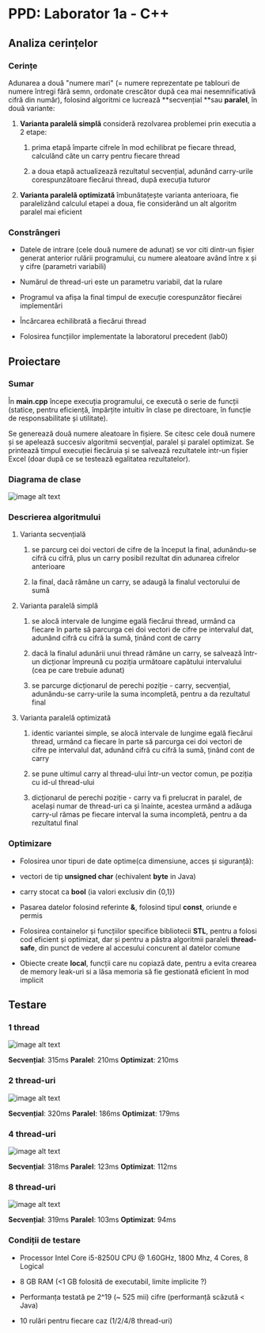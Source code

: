 # PPD: Laborator 1a - C++

## **Analiza cerințelor**

### **Cerințe**

Adunarea a două "numere mari" (= numere reprezentate pe tablouri de numere întregi fără semn, ordonate crescător după cea mai nesemnificativă cifră din număr), folosind algoritmi ce lucrează **secvențial **sau **paralel**, în două variante:

1. **Varianta paralelă simplă** consideră rezolvarea problemei prin executia a 2 etape:

   1. prima etapă împarte cifrele în mod echilibrat pe fiecare thread, calculând câte un carry pentru fiecare thread

   2. a doua etapă actualizează rezultatul secvențial, adunând carry-urile corespunzătoare fiecărui thread, după execuția tuturor

2. **Varianta paralelă optimizată** îmbunătațește varianta anterioara, fie paralelizând calculul etapei a doua, fie considerând un alt algoritm paralel mai eficient

### **Constrângeri**

- Datele de intrare (cele două numere de adunat) se vor citi dintr-un fișier generat anterior rulării programului, cu numere aleatoare având între x și y cifre (parametri variabili)

- Numărul de thread-uri este un parametru variabil, dat la rulare

- Programul va afișa la final timpul de execuție corespunzător fiecărei implementări

- Încărcarea echilibrată a fiecărui thread

- Folosirea funcțiilor implementate la laboratorul precedent (lab0)

## **Proiectare**

### **Sumar**

În **main.cpp** începe execuția programului, ce execută o serie de funcții (statice, pentru eficiență, împărțite intuitiv în clase pe directoare, în funcție de responsabilitate și utilitate).

Se generează două numere aleatoare în fișiere. Se citesc cele două numere și se apelează succesiv algoritmii secvențial, paralel și paralel optimizat. Se printează timpul execuției fiecăruia și se salvează rezultatele intr-un fișier Excel (doar după ce se testează egalitatea rezultatelor).

### **Diagrama de clase**

![image alt text](image_0.png)

### **Descrierea algoritmului**

1. Varianta secvențială

   1. se parcurg cei doi vectori de cifre de la început la final, adunându-se cifră cu cifră, plus un carry posibil rezultat din adunarea cifrelor anterioare

   2. la final, dacă rămâne un carry, se adaugă la finalul vectorului de sumă

2. Varianta paralelă simplă

   1. se alocă intervale de lungime egală fiecărui thread, urmând ca fiecare în parte să parcurga cei doi vectori de cifre pe intervalul dat, adunând cifră cu cifră la sumă, ținând cont de carry

   2. dacă la finalul adunării unui thread rămâne un carry, se salvează într-un dicționar împreună cu poziția următoare capătului intervalului (cea pe care trebuie adunat)

   3. se parcurge dicționarul de perechi poziție - carry, secvențial, adunându-se carry-urile la suma incompletă, pentru a da rezultatul final

3. Varianta paralelă optimizată

   1. identic variantei simple, se alocă intervale de lungime egală fiecărui thread, urmând ca fiecare în parte să parcurga cei doi vectori de cifre pe intervalul dat, adunând cifră cu cifră la sumă, ținând cont de carry

   2. se pune ultimul carry al thread-ului într-un vector comun, pe poziția cu id-ul thread-ului

   3. dicționarul de perechi poziție - carry va fi prelucrat in paralel, de același numar de thread-uri ca și înainte, acestea urmând a adăuga carry-ul rămas pe fiecare interval la suma incompletă, pentru a da rezultatul final

### **Optimizare**

- Folosirea unor tipuri de date optime(ca dimensiune, acces și siguranță):

- vectori de tip **unsigned char** (echivalent **byte** in Java)

- carry stocat ca **bool** (ia valori exclusiv din {0,1})

- Pasarea datelor folosind referinte **&**, folosind tipul **const**, oriunde e permis

- Folosirea containelor și funcțiilor specifice bibliotecii **STL**, pentru a folosi cod eficient și optimizat, dar și pentru a păstra algoritmii paraleli **thread-safe**, din punct de vedere al accesului concurent al datelor comune

- Obiecte create **local**, funcții care nu copiază date, pentru a evita crearea de memory leak-uri si a lăsa memoria să fie gestionată eficient în mod implicit

## **Testare**

### **1 thread**

![image alt text](image_1.png)

**Secvențial**: 315ms **Paralel**: 210ms **Optimizat**: 210ms

### **2 thread-uri**

![image alt text](image_2.png)

**Secvențial**: 320ms **Paralel**: 186ms **Optimizat**: 179ms

### **4 thread-uri**

![image alt text](image_3.png)

**Secvențial**: 318ms **Paralel**: 123ms **Optimizat**: 112ms

### **8 thread-uri**

![image alt text](image_4.png)

**Secvențial**: 319ms **Paralel**: 103ms **Optimizat**: 94ms

### **Condiții de testare**

- Processor Intel Core i5-8250U CPU @ 1.60GHz, 1800 Mhz, 4 Cores, 8 Logical

- 8 GB RAM (<1 GB folosită de executabil, limite implicite ?)

- Performanța testată pe 2^19 (~ 525 mii) cifre (performanță scăzută < Java)

- 10 rulări pentru fiecare caz (1/2/4/8 thread-uri)
